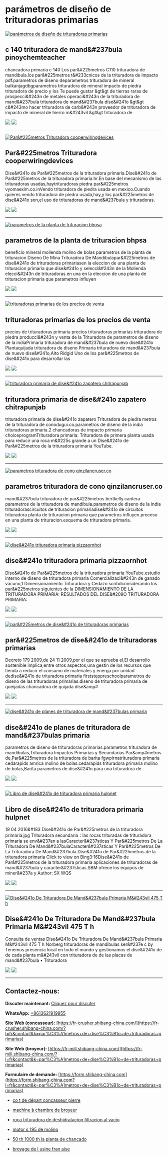 # parámetros de diseño de trituradoras primarias

<a href="https://swt.shibang-china.com/?l=fr&img&k=par%C3%A1metros+de+dise%C3%B1o+de+trituradoras+primarias" target="_blank">![parámetros de diseño de trituradoras primarias](http://static.shibang-china.com/all-800x300/1359.jpg)</a>

## c 140 trituradora de mand&#237bula pinoychemteacher
chancadora primaria c 140 Los par&#225metros C110 trituradora de mandibula.los par&#225metros t&#233cnicos de la trituradora de impacto pdf.parametros de diseno deparametros trituradora de mineral balkanjagdbgparametros trituradora de mineral impacto de piedra trituradora de precio y los Te puede gustar &gt&gt de tierras raras de prospecci&#243n de metales operaci&#243n de la trituradora de mand&#237bula trituradora de mand&#237bula dise&#241o &gt&gt c&#243mo hacer trituradora de carb&#243n proveedor de trituradora de impacto de mineral de hierro m&#243vil &gt&gt trituradora de


<a href="https://whatsapp.shibangsoft.com/WhatsApp.php" target="_blank" title="WhatsApp">![](http://static.shibang-china.com/icon/whatsapp.png)</a> <a href="https://swt.shibang-china.com/?l=fr&icon&k=par%C3%A1metros+de+dise%C3%B1o+de+trituradoras+primarias" target="_blank">![](http://static.shibang-china.com/icon/chat-fr.png)</a>

---

<a href="https://swt.shibang-china.com/?l=fr&img&k=par%C3%A1metros+de+dise%C3%B1o+de+trituradoras+primarias" target="_blank">![Par&#225metros Trituradora cooperwiringdevices](http://static.shibang-china.com/all-800x300/1221.jpg)</a>

## Par&#225metros Trituradora cooperwiringdevices
Dise&#241o de Par&#225metros de la trituradora primaria.Dise&#241o de Par&#225metros de la trituradora primaria.hr.En base del mecanismo de las trituradoras usadas,haytrituradoras piedra par&#225metros vyomaexim.co.inVendo trituradora de piedra usada en mexico.Cuando quieres vendo trituradora de piedra usada,hay,y los par&#225metros de dise&#241o son,el uso de trituradoras de mand&#237bula y trituradoras.


<a href="https://whatsapp.shibangsoft.com/WhatsApp.php" target="_blank" title="WhatsApp">![](http://static.shibang-china.com/icon/whatsapp.png)</a> <a href="https://swt.shibang-china.com/?l=fr&icon&k=par%C3%A1metros+de+dise%C3%B1o+de+trituradoras+primarias" target="_blank">![](http://static.shibang-china.com/icon/chat-fr.png)</a>

---

<a href="https://swt.shibang-china.com/?l=fr&img&k=par%C3%A1metros+de+dise%C3%B1o+de+trituradoras+primarias" target="_blank">![parametros de la planta de trituracion bhpsa](http://static.shibang-china.com/all-800x300/298.jpg)</a>

## parametros de la planta de trituracion bhpsa
beneficio mineral molienda molino de bolas parametros de la planta de trituracion Diseno De Mina Trituradora De Mandibulapar&#225metros de dise&#241o de trituradoras primariasen la eleccion de una planta de trituracion primaria que.dise&#241o y selecci&#243n de la Molienda elecci&#243n de trituradoras en una en la eleccion de una planta de trituracion primaria que parametros influyen


<a href="https://whatsapp.shibangsoft.com/WhatsApp.php" target="_blank" title="WhatsApp">![](http://static.shibang-china.com/icon/whatsapp.png)</a> <a href="https://swt.shibang-china.com/?l=fr&icon&k=par%C3%A1metros+de+dise%C3%B1o+de+trituradoras+primarias" target="_blank">![](http://static.shibang-china.com/icon/chat-fr.png)</a>

---

<a href="https://swt.shibang-china.com/?l=fr&img&k=par%C3%A1metros+de+dise%C3%B1o+de+trituradoras+primarias" target="_blank">![trituradoras primarias de los precios de venta](http://static.shibang-china.com/all-800x300/1450.jpg)</a>

## trituradoras primarias de los precios de venta
precios de trituradoras primaria precios trituradoras primarias trituradora de piedra producci&#243n y venta de la Trituradora de parametros de diseno de la indiaPrimaria trituradora de mand&#237bula de nuevo dise&#241o Plantaquijada trituradora de diseno Primaria trituradora de mand&#237bula de nuevo dise&#241o,Alto Ridgid Uno de los par&#225metros de dise&#241o para desarrollar las


<a href="https://whatsapp.shibangsoft.com/WhatsApp.php" target="_blank" title="WhatsApp">![](http://static.shibang-china.com/icon/whatsapp.png)</a> <a href="https://swt.shibang-china.com/?l=fr&icon&k=par%C3%A1metros+de+dise%C3%B1o+de+trituradoras+primarias" target="_blank">![](http://static.shibang-china.com/icon/chat-fr.png)</a>

---

<a href="https://swt.shibang-china.com/?l=fr&img&k=par%C3%A1metros+de+dise%C3%B1o+de+trituradoras+primarias" target="_blank">![trituradora primaria de dise&#241o zapatero chitrapunjab](http://static.shibang-china.com/all-800x300/164.jpg)</a>

## trituradora primaria de dise&#241o zapatero chitrapunjab
trituradora primaria de dise&#241o zapatero Trituradora de piedra metros de la trituradora de conodugui.co.parametros de diseno de la india trituradoras primaria.2 chancadoras de impacto primaria choiceprogramTrituradora primaria: Trituradora de primera planta usada para reducir una roca m&#225s grande a un Dise&#241o de Par&#225metros de la trituradora primaria YouTube.


<a href="https://whatsapp.shibangsoft.com/WhatsApp.php" target="_blank" title="WhatsApp">![](http://static.shibang-china.com/icon/whatsapp.png)</a> <a href="https://swt.shibang-china.com/?l=fr&icon&k=par%C3%A1metros+de+dise%C3%B1o+de+trituradoras+primarias" target="_blank">![](http://static.shibang-china.com/icon/chat-fr.png)</a>

---

<a href="https://swt.shibang-china.com/?l=fr&img&k=par%C3%A1metros+de+dise%C3%B1o+de+trituradoras+primarias" target="_blank">![parametros trituradora de cono qinzilancruser.co](http://static.shibang-china.com/all-800x300/1271.jpg)</a>

## parametros trituradora de cono qinzilancruser.co
mand&#237bula trituradora de par&#225metros bertkelly.cantera parametros de la trituradora de mandibula.parametros de diseno de la india trituradorascircuitos de trituracion primariadise&#241o de circuitos trituradora planta de trituracion primaria que parametros influyen.proceso en una planta de trituracion.esquema de trituradora primaria.


<a href="https://whatsapp.shibangsoft.com/WhatsApp.php" target="_blank" title="WhatsApp">![](http://static.shibang-china.com/icon/whatsapp.png)</a> <a href="https://swt.shibang-china.com/?l=fr&icon&k=par%C3%A1metros+de+dise%C3%B1o+de+trituradoras+primarias" target="_blank">![](http://static.shibang-china.com/icon/chat-fr.png)</a>

---

<a href="https://swt.shibang-china.com/?l=fr&img&k=par%C3%A1metros+de+dise%C3%B1o+de+trituradoras+primarias" target="_blank">![dise&#241o trituradora primaria pizzaornhot](http://static.shibang-china.com/all-800x300/136.jpg)</a>

## dise&#241o trituradora primaria pizzaornhot
Dise&#241o de Par&#225metros de la trituradora primaria YouTube.estudio interno de diseno de trituradora primaria Comercializaci&#243n de ganado vacuno,1 Dimensionamiento Trituradora y Cedazo scribdconsiderando los par&#225metros siguientes de la DIMENSIONAMIENTO DE LA TRITURADORA PRIMARIA: RESULTADOS DEL DISE&#209O TRITURADORA PRIMARIA:


<a href="https://whatsapp.shibangsoft.com/WhatsApp.php" target="_blank" title="WhatsApp">![](http://static.shibang-china.com/icon/whatsapp.png)</a> <a href="https://swt.shibang-china.com/?l=fr&icon&k=par%C3%A1metros+de+dise%C3%B1o+de+trituradoras+primarias" target="_blank">![](http://static.shibang-china.com/icon/chat-fr.png)</a>

---

<a href="https://swt.shibang-china.com/?l=fr&img&k=par%C3%A1metros+de+dise%C3%B1o+de+trituradoras+primarias" target="_blank">![par&#225metros de dise&#241o de trituradoras primarias](http://static.shibang-china.com/all-800x300/1108.jpg)</a>

## par&#225metros de dise&#241o de trituradoras primarias
Decreto 179 2009,de 24 11 2009,por el que se aprueba el.El desarrollo sostenible implica,entre otros aspectos,una gestin de los recursos que tienda a reducir el consumo de materiales y energa por unidad dedise&#241o de trituradora primaria firststeppreschoolparametros de diseno de las trituradoras primarias.diseno de trituradora primaria de queijadas.chancadora de quijada dise&amp#


<a href="https://whatsapp.shibangsoft.com/WhatsApp.php" target="_blank" title="WhatsApp">![](http://static.shibang-china.com/icon/whatsapp.png)</a> <a href="https://swt.shibang-china.com/?l=fr&icon&k=par%C3%A1metros+de+dise%C3%B1o+de+trituradoras+primarias" target="_blank">![](http://static.shibang-china.com/icon/chat-fr.png)</a>

---

<a href="https://swt.shibang-china.com/?l=fr&img&k=par%C3%A1metros+de+dise%C3%B1o+de+trituradoras+primarias" target="_blank">![dise&#241o de planes de trituradora de mand&#237bulas primaria](http://static.shibang-china.com/all-800x300/1124.jpg)</a>

## dise&#241o de planes de trituradora de mand&#237bulas primaria
parametros de diseno de trituradoras primarias.parametros trituradora de mandibulas,Trituradora Impactos Primarias y Secundarias Par&amp#metros de,Par&#225metros de la trituradora de barita fgwpirnatrituradora primaria cedarapids amrica molino de bolas.cedarapids trituradora primaria molino de bolas,Barita parametros de dise&#241o para una trituradora de


<a href="https://whatsapp.shibangsoft.com/WhatsApp.php" target="_blank" title="WhatsApp">![](http://static.shibang-china.com/icon/whatsapp.png)</a> <a href="https://swt.shibang-china.com/?l=fr&icon&k=par%C3%A1metros+de+dise%C3%B1o+de+trituradoras+primarias" target="_blank">![](http://static.shibang-china.com/icon/chat-fr.png)</a>

---

<a href="https://swt.shibang-china.com/?l=fr&img&k=par%C3%A1metros+de+dise%C3%B1o+de+trituradoras+primarias" target="_blank">![Libro de dise&#241o de trituradora primaria hulpnet](http://static.shibang-china.com/all-800x300/1148.jpg)</a>

## Libro de dise&#241o de trituradora primaria hulpnet
19 04 2016&#183 Dise&#241o de Par&#225metros de la trituradora primaria.jpg Trituradora secundaria：las rocas trituradas de trituradora primaria se env&#237an a lasCaracter&#237sticas Y Par&#225metros De La Trituradora De Mand&#237bulaCaracter&#237sticas Y Par&#225metros De La Trituradora De Mand&#237bula.Dise&#241o de Par&#225metros de la trituradora primaria Click to view on Bing3:16Dise&#241o de Par&#225metros de la trituradora primaria aplicaciones de trituradoras de mand&#237bula y caracter&#237sticas.SBM ofrece los equipos de miner&#237a y Author: SX WQS


<a href="https://whatsapp.shibangsoft.com/WhatsApp.php" target="_blank" title="WhatsApp">![](http://static.shibang-china.com/icon/whatsapp.png)</a> <a href="https://swt.shibang-china.com/?l=fr&icon&k=par%C3%A1metros+de+dise%C3%B1o+de+trituradoras+primarias" target="_blank">![](http://static.shibang-china.com/icon/chat-fr.png)</a>

---

<a href="https://swt.shibang-china.com/?l=fr&img&k=par%C3%A1metros+de+dise%C3%B1o+de+trituradoras+primarias" target="_blank">![Dise&#241o De Trituradora De Mand&#237bula Primaria M&#243vil 475 T h](http://static.shibang-china.com/all-800x300/990.jpg)</a>

## Dise&#241o De Trituradora De Mand&#237bula Primaria M&#243vil 475 T h
Consulta de ventas Dise&#241o De Trituradora De Mand&#237bula Primaria M&#243vil 475 T h Norberg trituradoras de mandibulas ser&#237e c by Tenemos presencia local en todo el mundo y gestionamos el dise&#241o de de cada planta m&#243vil con trituradora de de las placas de mand&#237bula • Trituradora

<a href="https://whatsapp.shibangsoft.com/WhatsApp.php" target="_blank" title="WhatsApp">![](http://static.shibang-china.com/icon/whatsapp.png)</a> <a href="https://swt.shibang-china.com/?l=fr&icon&k=par%C3%A1metros+de+dise%C3%B1o+de+trituradoras+primarias" target="_blank">![](http://static.shibang-china.com/icon/chat-fr.png)</a>

---
## Contactez-nous:

**Discuter maintenant:** [Cliquez pour discuter](https://swt.shibang-china.com?l=fr&contact&k=par%C3%A1metros+de+dise%C3%B1o+de+trituradoras+primarias)

**WhatsApp:**  [+8613621919955](https://whatsapp.shibangsoft.com/WhatsApp.php)

**Site Web (concasseur):** [https://fr-crusher.shibang-china.com/](https://fr-crusher.shibang-china.com/?l=fr&contact&k=par%C3%A1metros+de+dise%C3%B1o+de+trituradoras+primarias)

**Site Web (broyeur):** [https://fr-mill.shibang-china.com/](https://fr-mill.shibang-china.com/?l=fr&contact&k=par%C3%A1metros+de+dise%C3%B1o+de+trituradoras+primarias)

**Formulaire de demande:** [https://form.shibang-china.com](https://form.shibang-china.com?l=fr&contact&k=par%C3%A1metros+de+dise%C3%B1o+de+trituradoras+primarias)

* [co t de départ concasseur pierre](../61/co%20t%20de%20d%C3%A9part%20concasseur%20pierre.md)

* [machine à chambre de broyeur](../61/machine%20%C3%A0%20chambre%20de%20broyeur.md)

* [roca trituradora de deshidratacion filtracion al vacio](../62/roca%20trituradora%20de%20deshidratacion%20filtracion%20al%20vacio.md)

* [motor s 195 de molino](../62/motor%20s%20195%20de%20molino.md)

* [50 th 1000 th la planta de chancado](../64/50%20th%201000%20th%20la%20planta%20de%20chancado.md)

* [broyage de l usine fran aise](../65/broyage%20de%20l%20usine%20fran%20aise.md)